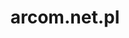 ---
# GLOBAL 
layout: post
title: arcom.net.pl
seo_title:  SEO arcom.net.pl
seo_description: |-
  META arcom.net.pl
visibility_in_menu: false
position_in_menu: 0
cta_in_menu: false
cta_in_menu_text:

# CASESTUDY layout
intro: 
  title: Nowoczesny design i innowacyjny system widoku produktów
  content: |-
    Kompleksowa odpowiedź na oczekiwania użytkownika w zakresie systemów magazynowania i transportu. Doświadczenie wsparte nowoczesnymi technologiami. Innowacyjny sposób prezencji produktów z elementami animacji, prosty i charakterystyczny design, a przede wszystkim przyjazny i intuicyjny layout skierowany na użytkownika.
screens:
  mobile: /uploads/casestudy-arcom-net-pl-mobile.jpg
  desktop:
colors:
  main: FAE129
  devices_border: FFFFFF
company: arcom.net.pl
company_logo: /uploads/logo-manwoman.svg
testimonial_on_index: false
casestudy_on_index: true
cta: Przeczytaj o sukcesie
customer_opinion:
  person: Marcin Jakiśtam
  position: CEO
  photo:
  quotation: 
  quotation_small: |-
    Musimy załatwić. Komunikacja od samego początku przebiegała bardzo sprawnie. Nowoczesne i funkcjonalne rozwiązania zaproponowane przez Projets zostały dopasowane do naszych wszystkich oczekiwań.
  promoted: true
---
